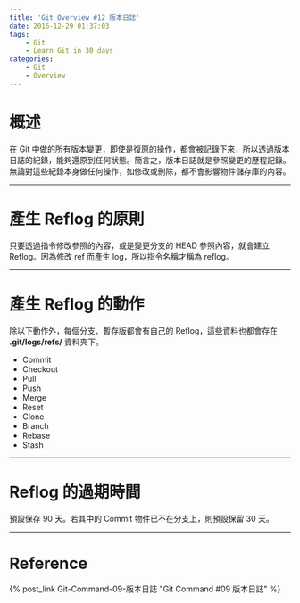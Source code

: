 ```yaml
---
title: 'Git Overview #12 版本日誌'
date: 2016-12-29 01:37:03
tags: 
    - Git
    - Learn Git in 30 days
categories: 
    - Git
    - Overview
---
```

# 概述
在 Git 中做的所有版本變更，即使是復原的操作，都會被記錄下來，所以透過版本日誌的紀錄，能夠還原到任何狀態。簡言之，版本日誌就是參照變更的歷程記錄。無論對這些紀錄本身做任何操作，如修改或刪除，都不會影響物件儲存庫的內容。

<!-- more -->

---

# 產生 Reflog 的原則
只要透過指令修改參照的內容，或是變更分支的 HEAD 參照內容，就會建立 Reflog。因為修改 ref 而產生 log，所以指令名稱才稱為 reflog。

---

# 產生 Reflog 的動作
除以下動作外，每個分支、暫存版都會有自己的 Reflog，這些資料也都會存在 **.git/logs/refs/** 資料夾下。
- Commit
- Checkout
- Pull
- Push
- Merge
- Reset
- Clone
- Branch
- Rebase
- Stash

---

# Reflog 的過期時間
預設保存 90 天。若其中的 Commit 物件已不在分支上，則預設保留 30 天。

---

# Reference
{% post_link Git-Command-09-版本日誌 "Git Command #09 版本日誌" %}